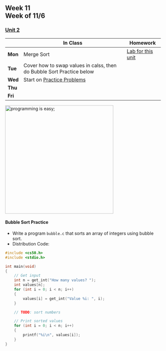 ## Week 11 <br>Week of 11/6

### [Unit 2](/apcsp/curriculum/2)

  |       |In Class               |Homework   |
  |-------|---------              |---------  |
  |**Mon**|Merge Sort |[Lab for this unit](https://cs50.harvard.edu/ap/2024/curriculum/x/labs/3/) |
  |**Tue**|Cover how to swap values in calss, then do Bubble Sort Practice below | |
  |**Wed**|Start on [Practice Problems](https://cs50.harvard.edu/ap/2024/problems/3/) | |
  |**Thu**| | |
  |**Fri**| | |


<meta http-equiv="refresh" content="300"/>

<img src="https://i.pinimg.com/originals/de/f5/2f/def52fe41d695d8feebd2cdc194da929.png" alt="programming is easy;" height="350">

#### Bubble Sort Practice
- Write a program `bubble.c` that sorts an array of integers using bubble sort.
- Distribution Code:

```c
#include <cs50.h>
#include <stdio.h>

int main(void)
{
    // Get input
    int n = get_int("How many values? ");
    int values[n];
    for (int i = 0; i < n; i++)
    {
        values[i] = get_int("Value %i: ", i);
    }

    // TODO: sort numbers

    // Print sorted values
    for (int i = 0; i < n; i++)
    {
        printf("%i\n", values[i]);
    }
}
```